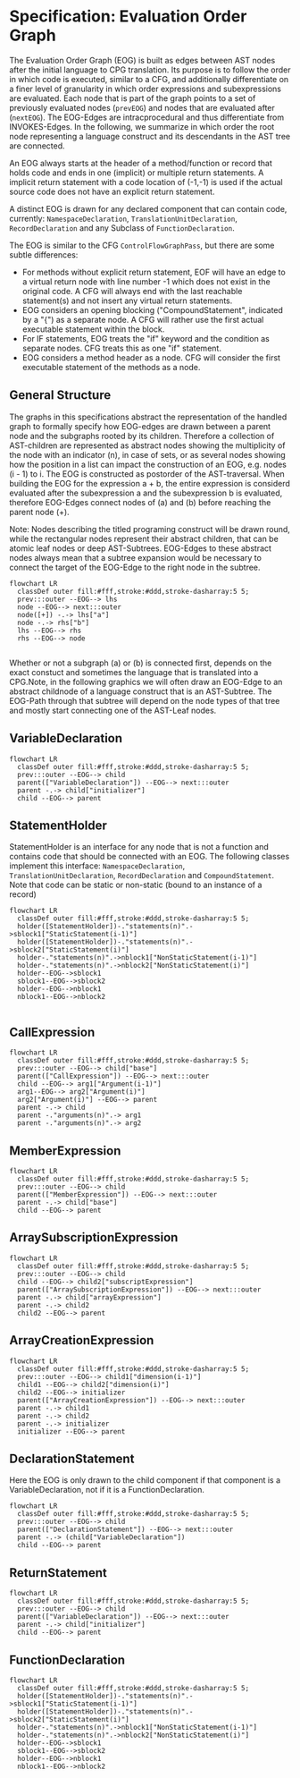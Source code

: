 # Specification: Evaluation Order Graph

The Evaluation Order Graph (EOG) is built as edges between AST nodes after the initial language to CPG translation. Its purpose is to follow the order in which code is executed, similar to a CFG, and additionally differentiate on a finer level of granularity in which order expressions and subexpressions are evaluated. Each node that is part of the graph points to a set of previously evaluated nodes (`prevEOG`) and nodes that are evaluated after (`nextEOG`). The EOG-Edges are intracprocedural and thus differentiate from INVOKES-Edges. In the following, we summarize in which order the root node representing a language construct and its descendants in the AST tree are connected.

 An EOG always starts at the header of a method/function or record that holds code and ends in one (implicit) or multiple
 return statements. A implicit return statement with a code location of (-1,-1) is used if the
 actual source code does not have an explicit return statement.
 
 A distinct EOG is drawn for any declared component that can contain code, currently: `NamespaceDeclaration`, `TranslationUnitDeclaration`, `RecordDeclaration` and any Subclass of `FunctionDeclaration`.
 
 The EOG is similar to the CFG `ControlFlowGraphPass`, but there are some subtle differences:
 * For methods without explicit return statement, EOF will have an edge to a virtual return node  with line number -1 which does not exist in the original code. A CFG will always end with the last reachable statement(s) and not insert any virtual return statements.
 * EOG considers an opening blocking ("CompoundStatement", indicated by a "{") as a separate node. A CFG will rather use the first actual executable statement within the block.
 * For IF statements, EOG treats the "if" keyword and the condition as separate nodes. CFG treats this as one "if" statement.
 * EOG considers a method header as a node. CFG will consider the first executable statement of the methods as a node.

## General Structure
The graphs in this specifications abstract the representation of the handled graph to formally specify how EOG-edges are drawn between a parent node and the subgraphs rooted by its children. Therefore a collection of AST-children are represented as abstract nodes showing the multiplicity of the node with an indicator (n), in case of sets, or as several nodes showing how the position in a list can impact the construction of an EOG, e.g. nodes (i - 1) to i.
The EOG is constructed as postorder of the AST-traversal. When building the EOG for the expression a + b, the entire expression is considerd evaluated after the subexpression a and the subexpression b is evaluated, therefore EOG-Edges connect nodes of (a) and (b) before reaching the parent node (+).

Note: Nodes describing the titled programing construct will be drawn round, while the rectangular nodes represent their abstract children, that can be atomic leaf nodes or deep AST-Subtrees. EOG-Edges to these abstract nodes always mean that a subtree expansion would be necessary to connect the target of the EOG-Edge to the right node in the subtree.

```mermaid
flowchart LR
  classDef outer fill:#fff,stroke:#ddd,stroke-dasharray:5 5;
  prev:::outer --EOG--> lhs
  node --EOG--> next:::outer
  node([+]) -.-> lhs["a"]
  node -.-> rhs["b"]
  lhs --EOG--> rhs
  rhs --EOG--> node
  
```



Whether or not a subgraph (a) or (b) is connected first, depends on the exact constuct and sometimes the language that is translated into a CPG.Note, in the following graphics we will often draw an EOG-Edge to an abstract childnode of a language construct that is an AST-Subtree. The EOG-Path through that subtree will depend on the node types of that tree and mostly start connecting one of the AST-Leaf nodes.

## VariableDeclaration
```mermaid
flowchart LR
  classDef outer fill:#fff,stroke:#ddd,stroke-dasharray:5 5;
  prev:::outer --EOG--> child
  parent(["VariableDeclaration"]) --EOG--> next:::outer
  parent -.-> child["initializer"]
  child --EOG--> parent

```
  
## StatementHolder
StatementHolder is an interface for any node that is not a function and contains code that should be connected with an EOG. The following classes implement this interface: `NamespaceDeclaration`, `TranslationUnitDeclaration`, `RecordDeclaration` and `CompoundStatement`. Note that code can be static or non-static (bound to an instance of a record)
```mermaid
flowchart LR
  classDef outer fill:#fff,stroke:#ddd,stroke-dasharray:5 5;
  holder([StatementHolder])-."statements(n)".->sblock1["StaticStatement(i-1)"]
  holder([StatementHolder])-."statements(n)".->sblock2["StaticStatement(i)"]
  holder-."statements(n)".->nblock1["NonStaticStatement(i-1)"]
  holder-."statements(n)".->nblock2["NonStaticStatement(i)"]
  holder--EOG-->sblock1
  sblock1--EOG-->sblock2
  holder--EOG-->nblock1
  nblock1--EOG-->nblock2
  
```

## CallExpression
```mermaid
flowchart LR
  classDef outer fill:#fff,stroke:#ddd,stroke-dasharray:5 5;
  prev:::outer --EOG--> child["base"]
  parent(["CallExpression"]) --EOG--> next:::outer
  child --EOG--> arg1["Argument(i-1)"]
  arg1--EOG--> arg2["Argument(i)"]
  arg2["Argument(i)"] --EOG--> parent
  parent -.-> child
  parent -."arguments(n)".-> arg1
  parent -."arguments(n)".-> arg2

```

## MemberExpression
```mermaid
flowchart LR
  classDef outer fill:#fff,stroke:#ddd,stroke-dasharray:5 5;
  prev:::outer --EOG--> child
  parent(["MemberExpression"]) --EOG--> next:::outer
  parent -.-> child["base"]
  child --EOG--> parent

```
## ArraySubscriptionExpression

```mermaid
flowchart LR
  classDef outer fill:#fff,stroke:#ddd,stroke-dasharray:5 5;
  prev:::outer --EOG--> child
  child --EOG--> child2["subscriptExpression"]
  parent(["ArraySubscriptionExpression"]) --EOG--> next:::outer
  parent -.-> child["arrayExpression"]
  parent -.-> child2
  child2 --EOG--> parent

```
## ArrayCreationExpression
```mermaid
flowchart LR
  classDef outer fill:#fff,stroke:#ddd,stroke-dasharray:5 5;
  prev:::outer --EOG--> child1["dimension(i-1)"]
  child1 --EOG--> child2["dimension(i)"]
  child2 --EOG--> initializer
  parent(["ArrayCreationExpression"]) --EOG--> next:::outer
  parent -.-> child1
  parent -.-> child2
  parent -.-> initializer
  initializer --EOG--> parent

```
## DeclarationStatement

Here the EOG is only drawn to the child component if that component is a VariableDeclaration, not if it is a FunctionDeclaration.

```mermaid
flowchart LR
  classDef outer fill:#fff,stroke:#ddd,stroke-dasharray:5 5;
  prev:::outer --EOG--> child
  parent(["DeclarationStatement"]) --EOG--> next:::outer
  parent -.-> (child["VariableDeclaration"])
  child --EOG--> parent

```
## ReturnStatement
```mermaid
flowchart LR
  classDef outer fill:#fff,stroke:#ddd,stroke-dasharray:5 5;
  prev:::outer --EOG--> child
  parent(["VariableDeclaration"]) --EOG--> next:::outer
  parent -.-> child["initializer"]
  child --EOG--> parent

```

## FunctionDeclaration
```mermaid
flowchart LR
  classDef outer fill:#fff,stroke:#ddd,stroke-dasharray:5 5;
  holder([StatementHolder])-."statements(n)".->sblock1["StaticStatement(i-1)"]
  holder([StatementHolder])-."statements(n)".->sblock2["StaticStatement(i)"]
  holder-."statements(n)".->nblock1["NonStaticStatement(i-1)"]
  holder-."statements(n)".->nblock2["NonStaticStatement(i)"]
  holder--EOG-->sblock1
  sblock1--EOG-->sblock2
  holder--EOG-->nblock1
  nblock1--EOG-->nblock2
  
```

  


